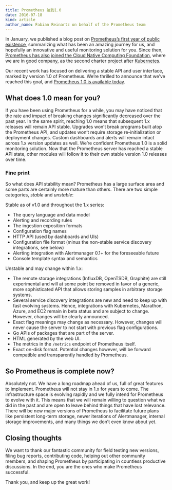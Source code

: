 ```yaml
---
title: Prometheus 达到1.0
date: 2016-07-18
kind: article
author_name: Fabian Reinartz on behalf of the Prometheus team
---
```


In January, we published a blog post on [Prometheus’s first year of public existence](https://prometheus.io/blog/2016/01/26/one-year-of-open-prometheus-development/), summarizing what has been an amazing journey for us, and hopefully an innovative and useful monitoring solution for you.
Since then, [Prometheus has also joined the Cloud Native Computing Foundation](https://prometheus.io/blog/2016/05/09/prometheus-to-join-the-cloud-native-computing-foundation/), where we are in good company, as the second charter project after [Kubernetes](http://kubernetes.io/).

Our recent work has focused on delivering a stable API and user interface, marked by version 1.0 of Prometheus.
We’re thrilled to announce that we’ve reached this goal, and [Prometheus 1.0 is available today](https://github.com/prometheus/prometheus/releases/tag/v1.0.0).

## What does 1.0 mean for you?

If you have been using Prometheus for a while, you may have noticed that the rate and impact of breaking changes significantly decreased over the past year.
In the same spirit, reaching 1.0 means that subsequent 1.x releases will remain API stable. Upgrades won’t break programs built atop the Prometheus API, and updates won’t require storage re-initialization or deployment changes. Custom dashboards and alerts will remain intact across 1.x version updates as well.
We’re confident Prometheus 1.0 is a solid monitoring solution. Now that the Prometheus server has reached a stable API state, other modules will follow it to their own stable version 1.0 releases over time.

### Fine print

So what does API stability mean? Prometheus has a large surface area and some parts are certainly more mature than others.
There are two simple categories, _stable_ and _unstable_:

Stable as of v1.0 and throughout the 1.x series:

- The query language and data model
- Alerting and recording rules
- The ingestion exposition formats
- Configuration flag names
- HTTP API (used by dashboards and UIs)
- Configuration file format (minus the non-stable service discovery integrations, see below)
- Alerting integration with Alertmanager 0.1+ for the foreseeable future
- Console template syntax and semantics

Unstable and may change within 1.x:

- The remote storage integrations (InfluxDB, OpenTSDB, Graphite) are still experimental and will at some point be removed in favor of a generic, more sophisticated API that allows storing samples in arbitrary storage systems.
- Several service discovery integrations are new and need to keep up with fast evolving systems. Hence, integrations with Kubernetes, Marathon, Azure, and EC2 remain in beta status and are subject to change. However, changes will be clearly announced.
- Exact flag meanings may change as necessary. However, changes will never cause the server to not start with previous flag configurations.
- Go APIs of packages that are part of the server.
- HTML generated by the web UI.
- The metrics in the `/metrics` endpoint of Prometheus itself.
- Exact on-disk format. Potential changes however, will be forward compatible and transparently handled by Prometheus.

## So Prometheus is complete now?

Absolutely not. We have a long roadmap ahead of us, full of great features to implement. Prometheus will not stay in 1.x for years to come. The infrastructure space is evolving rapidly and we fully intend for Prometheus to evolve with it.
This means that we will remain willing to question what we did in the past and are open to leave behind things that have lost relevance. There will be new major versions of Prometheus to facilitate future plans like persistent long-term storage, newer iterations of Alertmanager, internal storage improvements, and many things we don’t even know about yet.

## Closing thoughts

We want to thank our fantastic community for field testing new versions, filing bug reports, contributing code, helping out other community members, and shaping Prometheus by participating in countless productive discussions.
In the end, you are the ones who make Prometheus successful.

Thank you, and keep up the great work!
